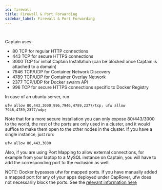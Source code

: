 ```yaml
---
id: firewall
title: Firewall & Port Forwarding
sidebar_label: Firewall & Port Forwarding
---
```


<br/>


Captain uses:
- 80   TCP for regular HTTP connections
- 443  TCP for secure HTTPS connections
- 3000 TCP for initial Captain Installation (can be blocked once Captain is attached to a domain)
- 7946 TCP/UDP for Container Network Discovery
- 4789 TCP/UDP for Container Overlay Network
- 2377 TCP/UDP for Docker swarm API
- 996  TCP for secure HTTPS connections specific to Docker Registry

In case of an ubuntu server, run 

```
ufw allow 80,443,3000,996,7946,4789,2377/tcp; ufw allow 7946,4789,2377/udp;
```


Note that for a more secure installation you can only expose 80/443/3000 to the world, the rest of the ports are only used in a cluster, and it would suffice to make them open to the other nodes in the cluster. 
If you have a single instance, just run:

```
ufw allow 80,443,3000
```


Also, if you are using Port Mapping to allow external connections, for example from your laptop to a MySQL instance on Captain, you will have to add the corresponding port to the exclusion as well.


NOTE:
Docker bypasses ufw for mapped ports. If you have manually added a mapped port for any of your apps deployed under CapRover, ufw does not necessarily block the ports. See the [relevant information here](
https://askubuntu.com/questions/652556/uncomplicated-firewall-ufw-is-not-blocking-anything-when-using-docker)

